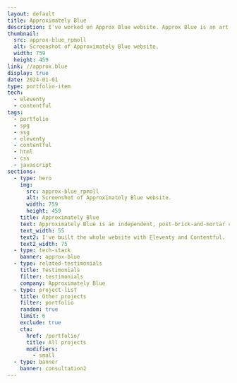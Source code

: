 ```yaml
---
layout: default
title: Approximately Blue
description: I've worked on Approx Blue website. Approx Blue is an art brokerage and management service mainly dealing with blue-chip fine art prints.
thumbnail:
  src: approx-blue_rpmoll
  alt: Screenshot of Approximately Blue website.
  width: 759
  height: 459
link: //approx.blue
display: true
date: 2024-01-01
type: portfolio-item
tech:
  - eleventy
  - contentful
tags:
  - portfolio
  - spg
  - ssg
  - eleventy
  - contentful
  - html
  - css
  - javascript
sections:
  - type: hero
    img:
      src: approx-blue_rpmoll
      alt: Screenshot of Approximately Blue website.
      width: 759
      height: 459
    title: Approximately Blue
    text: Approximately Blue is an independent, post-brick-and-mortar company and art brokerage and management service that mainly deals with blue-chip fine art prints in the primary market and advises on art transactions.
    text_width: 55
    text2: I've built the whole website with Eleventy and Contentful.
    text2_width: 75
  - type: tech-stack
    banner: approx-blue
  - type: related-testimonials
    title: Testimonials
    filter: testimonials
    company: Approximately Blue
  - type: project-list
    title: Other projects
    filter: portfolio
    random: true
    limit: 6
    exclude: true
    cta:
      href: /portfolio/
      title: All projects
      modifiers:
        - small
  - type: banner
    banner: consultation2
---
```

